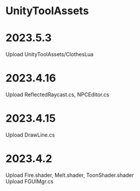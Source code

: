 # UnityToolAssets
# 2023.5.3
Upload UnityToolAssets/ClothesLua
# 2023.4.16
Upload ReflectedRaycast.cs, NPCEditor.cs
# 2023.4.15
Upload DrawLine.cs
# 2023.4.2
Upload Fire.shader, Melt.shader, ToonShader.shader 
<br>  Upload FGUIMgr.cs
